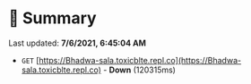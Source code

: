 # 📖 Summary
Last updated: **7/6/2021, 6:45:04 AM**

- `GET` [https://Bhadwa-sala.toxicblte.repl.co](https://Bhadwa-sala.toxicblte.repl.co) - **Down** (120315ms)
